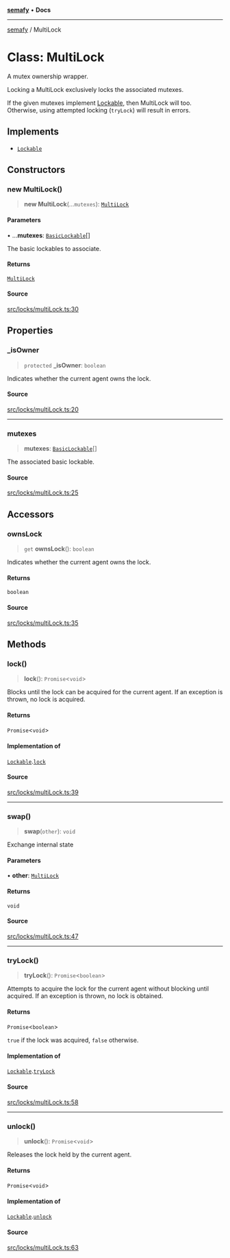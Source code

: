 [**semafy**](../README.md) • **Docs**

***

[semafy](../globals.md) / MultiLock

# Class: MultiLock

A mutex ownership wrapper.

Locking a MultiLock exclusively locks the associated mutexes.

If the given mutexes implement [Lockable](../interfaces/Lockable.md), then MultiLock will too.
Otherwise, using attempted locking (`tryLock`) will result in errors.

## Implements

- [`Lockable`](../interfaces/Lockable.md)

## Constructors

### new MultiLock()

> **new MultiLock**(...`mutexes`): [`MultiLock`](MultiLock.md)

#### Parameters

• ...**mutexes**: [`BasicLockable`](../interfaces/BasicLockable.md)[]

The basic lockables to associate.

#### Returns

[`MultiLock`](MultiLock.md)

#### Source

[src/locks/multiLock.ts:30](https://github.com/havelessbemore/semafy/blob/51b7924eee2692d3840b3a9f9e7614a75a8ef8d6/src/locks/multiLock.ts#L30)

## Properties

### \_isOwner

> `protected` **\_isOwner**: `boolean`

Indicates whether the current agent owns the lock.

#### Source

[src/locks/multiLock.ts:20](https://github.com/havelessbemore/semafy/blob/51b7924eee2692d3840b3a9f9e7614a75a8ef8d6/src/locks/multiLock.ts#L20)

***

### mutexes

> **mutexes**: [`BasicLockable`](../interfaces/BasicLockable.md)[]

The associated basic lockable.

#### Source

[src/locks/multiLock.ts:25](https://github.com/havelessbemore/semafy/blob/51b7924eee2692d3840b3a9f9e7614a75a8ef8d6/src/locks/multiLock.ts#L25)

## Accessors

### ownsLock

> `get` **ownsLock**(): `boolean`

Indicates whether the current agent owns the lock.

#### Returns

`boolean`

#### Source

[src/locks/multiLock.ts:35](https://github.com/havelessbemore/semafy/blob/51b7924eee2692d3840b3a9f9e7614a75a8ef8d6/src/locks/multiLock.ts#L35)

## Methods

### lock()

> **lock**(): `Promise`\<`void`\>

Blocks until the lock can be acquired for the current agent.
If an exception is thrown, no lock is acquired.

#### Returns

`Promise`\<`void`\>

#### Implementation of

[`Lockable`](../interfaces/Lockable.md).[`lock`](../interfaces/Lockable.md#lock)

#### Source

[src/locks/multiLock.ts:39](https://github.com/havelessbemore/semafy/blob/51b7924eee2692d3840b3a9f9e7614a75a8ef8d6/src/locks/multiLock.ts#L39)

***

### swap()

> **swap**(`other`): `void`

Exchange internal state

#### Parameters

• **other**: [`MultiLock`](MultiLock.md)

#### Returns

`void`

#### Source

[src/locks/multiLock.ts:47](https://github.com/havelessbemore/semafy/blob/51b7924eee2692d3840b3a9f9e7614a75a8ef8d6/src/locks/multiLock.ts#L47)

***

### tryLock()

> **tryLock**(): `Promise`\<`boolean`\>

Attempts to acquire the lock for the current agent
without blocking until acquired. If an exception
is thrown, no lock is obtained.

#### Returns

`Promise`\<`boolean`\>

`true` if the lock was acquired, `false` otherwise.

#### Implementation of

[`Lockable`](../interfaces/Lockable.md).[`tryLock`](../interfaces/Lockable.md#trylock)

#### Source

[src/locks/multiLock.ts:58](https://github.com/havelessbemore/semafy/blob/51b7924eee2692d3840b3a9f9e7614a75a8ef8d6/src/locks/multiLock.ts#L58)

***

### unlock()

> **unlock**(): `Promise`\<`void`\>

Releases the lock held by the current agent.

#### Returns

`Promise`\<`void`\>

#### Implementation of

[`Lockable`](../interfaces/Lockable.md).[`unlock`](../interfaces/Lockable.md#unlock)

#### Source

[src/locks/multiLock.ts:63](https://github.com/havelessbemore/semafy/blob/51b7924eee2692d3840b3a9f9e7614a75a8ef8d6/src/locks/multiLock.ts#L63)
